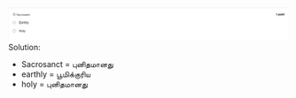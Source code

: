 ![alt text](image-1.png)
Solution:
- Sacrosanct = புனிதமானது
- earthly = பூமிக்குரிய
- holy = புனிதமானது